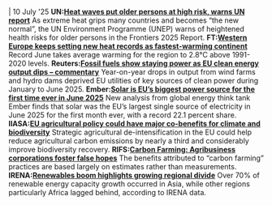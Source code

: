 | 10 July '25
**UN:**[**Heat waves put older persons at high risk, warns UN report**](https://www.unep.org/news-and-stories/press-release/heat-waves-put-older-persons-high-risk-warns-un-report)
As extreme heat grips many countries and becomes “the new normal”, the UN Environment Programme (UNEP) warns of heightened health risks for older persons in the Frontiers 2025 Report.
**FT:**[**Western Europe keeps setting new heat records as fastest-warming continent**](https://www.ft.com/content/2ecef3b2-c50e-4be9-bd75-9cf113530c34)
Record June takes average warming for the region to 2.8°C above 1991-2020 levels.
**Reuters:**[**Fossil fuels show staying power as EU clean energy output dips – commentary**](https://www.reuters.com/markets/commodities/fossil-fuels-show-staying-power-eu-clean-energy-output-dips-2025-07-10/)
Year-on-year drops in output from wind farms and hydro dams deprived EU utilities of key sources of clean power during January to June 2025.
**Ember:**[**Solar is EU’s biggest power source for the first time ever in June 2025**](https://ember-energy.org/latest-updates/solar-is-eus-biggest-power-source-for-the-first-time-ever-in-june-2025/)
New analysis from global energy think tank Ember finds that solar was the EU’s largest single source of electricity in June 2025 for the first month ever, with a record 22.1 percent share.
**IIASA:**[**EU agricultural policy could have major co-benefits for climate and biodiversity**](https://iiasa.ac.at/news/jul-2025/eu-agricultural-policy-could-have-major-co-benefits-for-climate-and-biodiversity)
Strategic agricultural de-intensification in the EU could help reduce agricultural carbon emissions by nearly a third and considerably improve biodiversity recovery.
**RIFS:**[**Carbon Farming: Agribusiness corporations foster false hopes**](https://www.rifs-potsdam.de/en/news/carbon-farming-agribusiness-corporations-foster-false-hopes)
The benefits attributed to “carbon farming” practices are based largely on estimates rather than measurements.
**IRENA:[Renewables boom highlights growing regional divide](https://www.irena.org/News/pressreleases/2025/Jul/Renewables-Boom-Highlights-Growing-Regional-Divide)**
Over 70% of renewable energy capacity growth occurred in Asia, while other regions particularly Africa lagged behind, according to IRENA data.